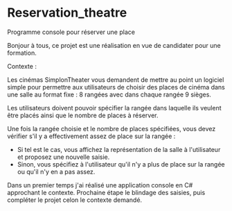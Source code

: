 # Reservation_theatre
Programme console pour réserver une place

Bonjour à tous, ce projet est une réalisation en vue de candidater pour une formation.

Contexte :

Les cinémas SimplonTheater vous demandent de mettre au point un logiciel simple pour permettre aux utilisateurs de
choisir des places de cinéma dans une salle au format fixe : 8 rangées avec dans chaque rangée 9 sièges.

Les utilisateurs doivent pouvoir spécifier la rangée dans laquelle ils veulent être placés ainsi que le nombre de places
à réserver.

Une fois la rangée choisie et le nombre de places spécifiées, vous devez vérifier s'il y a effectivement assez de place
sur la rangée :

- Si tel est le cas, vous affichez la représentation de la salle à l'utilisateur et proposez une nouvelle saisie.
- Sinon, vous spécifiez à l'utilisateur qu'il n'y a plus de place sur la rangée ou qu'il n'y en a pas assez.



Dans un premier temps j'ai réalisé une application console en C# approchant le contexte.
Prochaine étape le blindage des saisies, puis compléter le projet celon le contexte demandé.
